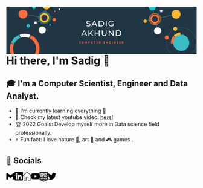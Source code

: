 <img align="right" src="https://github.com/sadigaxund/GeneralRepo/blob/main/icons/banner.png"></img>
# Hi there, I'm Sadig :wave: 


## :mortar_board: I'm a Computer Scientist, Engineer and Data Analyst.
- 🌱 I’m currently learning everything 🤣
- 🔭 Check my latest youtube video: [here][vid]!
- :trophy: 2022 Goals: Develop myself more in Data science field professionally.
- ⚡ Fun fact: I love nature 🌳, art :art: and :video_game: games .

## :speech_balloon: Socials

[<img align="left" alt="codeSTACKr | Email" width="22px" src="https://github.com/sadigaxund/GeneralRepo/blob/main/icons/gmail.svg" />][mail]
[<img align="left" alt="codeSTACKr | LinkedIn" width="22px" src="https://github.com/sadigaxund/GeneralRepo/blob/main/icons/linkedin.svg" />][linkedin]
[<img align="left" alt="codeSTACKr.com" width="22px" src="https://github.com/sadigaxund/GeneralRepo/blob/main/icons/home.png" />][website]
[<img align="left" alt="codeSTACKr | YouTube" width="22px" src="https://github.com/sadigaxund/GeneralRepo/blob/main/icons/youtube.svg" />][youtube]
[<img align="left" alt="codeSTACKr | Twitter" width="22px" src="https://github.com/sadigaxund/GeneralRepo/blob/main/icons/epic.svg" />][epic]
[<img align="left" alt="codeSTACKr | Twitter" width="22px" src="https://github.com/sadigaxund/GeneralRepo/blob/main/icons/twitter.svg" />][twitter]
<br>

[website]: https://sakhund.netlify.app
[twitter]: https://twitter.com/sadigaxund
[youtube]: https://www.youtube.com/channel/UC2gQPeLhl99dIn_xDaWeVQA
[linkedin]: https://www.linkedin.com/in/sakhund
[mail]: mailto:sadigaxund@gmail.com?subject=Github
[license]: /LICENSE
[profile]: https://github.com/sadigaxund
[vid]: https://www.youtube.com/watch?v=Gdro5uM6_o8
[epic]: https://fortnitetracker.com/profile/all/Sakhund
